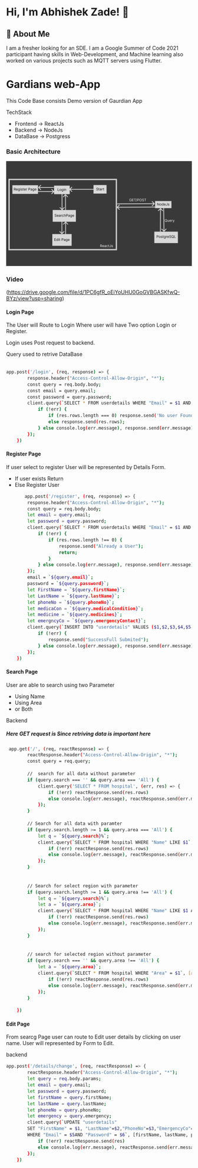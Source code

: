 
# Hi, I'm Abhishek Zade! 👋


## 🚀 About Me
I am a fresher looking for an SDE. I am a Google Summer of Code 2021 participant having skills in Web-Development, and Machine learning also worked on various projects such as MQTT servers using Flutter.


# Gardians web-App 

This Code Base consists Demo version of Gaurdian App

TechStack
* Frontend -> ReactJs
* Backend  -> NodeJs
* DataBase -> Postgress

### Basic Architecture
![](./Diagram.png)

### Video
(https://drive.google.com/file/d/1PC6gfR_oEiYoUHU0GoGVBGASKfwQ-BYz/view?usp=sharing)

#### Login Page
The User will Route to Login Where user will have Two option Login or Register.

Login uses Post request to backend.

Query used to retrive DataBase

```bash

app.post('/login', (req, response) => {
        response.header("Access-Control-Allow-Origin", "*");
        const query = req.body.body;
        const email = query.email;
        const password = query.password;
        client.query(`SELECT * FROM userdetails WHERE "Email" = $1 AND "Password" = $2`, [email, password], (err, res) => {
            if (!err) {
                if (res.rows.length === 0) response.send('No user Found');
                else response.send(res.rows);
            } else console.log(err.message), response.send(err.message);
        });
    })
```


#### Register Page

If user select to register User will be represented by Details Form. 

* If user exists Return 
* Else Register User

```bash
       app.post('/register', (req, response) => {
        response.header("Access-Control-Allow-Origin", "*");
        const query = req.body.body;
        let email = query.email;
        let password = query.password;
        client.query(`SELECT * FROM userdetails WHERE "Email" = $1 AND "Password" = $2`, [email, password], (err, res) => {
            if (!err) {
                if (res.rows.length !== 0) {
                    response.send("Already a User");
                    return;
                }
            } else console.log(err.message), response.send(err.message);
        });
        email = `${query.email}`;
        password = `${query.password}`;
        let FirstName = `${query.firstName}`;
        let LastName = `${query.lastName}`;
        let phoneNo = `${query.phoneNo}`;
        let medicaCon = `${query.medicalCondition}`;
        let medicine = `${query.medicines}`;
        let emergncyCo = `${query.emergencyContact}`;
        client.query(`INSERT INTO "userdetails" VALUES ($1,$2,$3,$4,$5,$6,$7,$8)`, [FirstName, LastName, email, phoneNo, medicaCon, medicine, emergncyCo, password], (err, res) => {
            if (!err) {
                response.send("SuccessFull Submited");
            } else console.log(err.message), response.send(err.message);
        });
    })

```

#### Search Page
User are able to search using two Parameter 
* Using Name
* Using Area
* or Both

Backend

##### Here GET request is Since retriving data is important here

```bash
 app.get('/', (req, reactResponse) => {
        reactResponse.header("Access-Control-Allow-Origin", "*");
        const query = req.query;

        //  search for all data without parameter
        if (query.search === '' && query.area === 'All') {
            client.query('SELECT * FROM hospital', (err, res) => {
                if (!err) reactResponse.send(res.rows)
                else console.log(err.message), reactResponse.send(err.message);
            });
        }

        // Search for all data with paramter
        if (query.search.length >= 1 && query.area === 'All') {
            let q = `${query.search}%`;
            client.query(`SELECT * FROM hospital WHERE "Name" LIKE $1`, [q], (err, res) => {
                if (!err) reactResponse.send(res.rows)
                else console.log(err.message), reactResponse.send(err.message);
            });
        }


        // Search for select region with parameter
        if (query.search.length >= 1 && query.area !== 'All') {
            let q = `${query.search}%`;
            let a = `${query.area}`;
            client.query(`SELECT * FROM hospital WHERE "Name" LIKE $1 AND "Area" = $2`, [q, a], (err, res) => {
                if (!err) reactResponse.send(res.rows)
                else console.log(err.message), reactResponse.send(err.message);
            });
        }


        // search for selected region without parameter
        if (query.search === '' && query.area !== 'All') {
            let a = `${query.area}`;
            client.query(`SELECT * FROM hospital WHERE "Area" = $1`, [a], (err, res) => {
                if (!err) reactResponse.send(res.rows)
                else console.log(err.message), reactResponse.send(err.message);
            });
        }

    })
```

#### Edit Page
From searcg Page user can route to Edit user details by clicking on user name.
User will represented by Form to Edit.

backend
```bash
app.post('/details/change', (req, reactResponse) => {
        reactResponse.header("Access-Control-Allow-Origin", "*");
        let query = req.body.params;
        let email = query.email;
        let password = query.password;
        let firstName = query.firstName;
        let lastName = query.lastName;
        let phoneNo = query.phoneNo;
        let emergency = query.emergency;
        client.query(`UPDATE "userdetails"
        SET "FirstName" = $1, "LastName"=$2,"PhoneNo"=$3,"EmergencyCo"=$4
        WHERE "Email" = $5AND "Password" = $6`, [firstName, lastName, phoneNo, emergency, email, password], (err, res) => {
            if (!err) reactResponse.send(res)
            else console.log(err.message), reactResponse.send(err.message);
        });
    })
```





